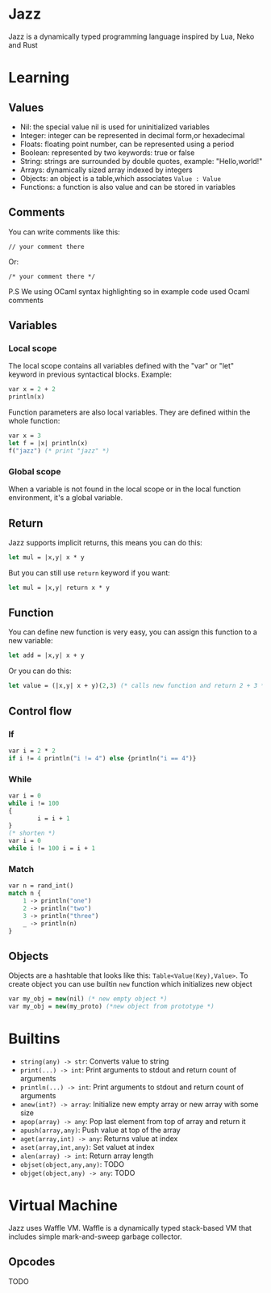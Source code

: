 # Jazz

Jazz is a dynamically typed programming language inspired by Lua, Neko and Rust

# Learning

## Values
- Nil: the special value nil is used for uninitialized variables
- Integer: integer can be represented in decimal form,or hexadecimal
- Floats: floating point number, can be represented using a period
- Boolean: represented by two keywords: true or false
- String: strings are surrounded by double quotes, example: "Hello,world!"
- Arrays: dynamically sized array indexed by integers
- Objects: an object is a table,which associates `Value : Value`
- Functions: a function is also value and can be stored in variables

## Comments
You can write comments like this:
```
// your comment there
```
Or:
```
/* your comment there */
```
P.S We using OCaml syntax highlighting so in example code used Ocaml comments

## Variables
### Local scope
The local scope contains all variables defined with the "var" or "let" keyword in previous syntactical blocks.
Example:
```ocaml
var x = 2 + 2
println(x)
```
Function parameters are also local variables. They are defined within the whole function:
```ocaml
var x = 3
let f = |x| println(x)
f("jazz") (* print "jazz" *)
```

### Global scope
When a variable is not found in the local scope or in the local function environment, it's a global variable.

## Return
Jazz supports implicit returns, this means you can do this:
```ocaml
let mul = |x,y| x * y
```
But you can still use `return` keyword if you want:
```ocaml
let mul = |x,y| return x * y
```
## Function

You can define new function is very easy, you can assign this function to a new variable:
```ocaml
let add = |x,y| x + y
```
Or you can do this:
```ocaml
let value = (|x,y| x + y)(2,3) (* calls new function and return 2 + 3 *)
```

## Control flow
### If
```ocaml
var i = 2 * 2
if i != 4 println("i != 4") else {println("i == 4")}
```
### While
```ocaml
var i = 0
while i != 100 
{
        i = i + 1
}
(* shorten *)
var i = 0
while i != 100 i = i + 1
```
### Match
```ocaml
var n = rand_int()
match n {
    1 -> println("one")
    2 -> println("two")
    3 -> println("three")
    _ -> println(n)
}
```


## Objects
Objects are a hashtable that looks like this: `Table<Value(Key),Value>`. To create object you can use builtin `new` function which initializes new object
```ocaml
var my_obj = new(nil) (* new empty object *)
var my_obj = new(my_proto) (*new object from prototype *) 
```




# Builtins
- `string(any) -> str`: Converts value to string
- `print(...) -> int`: Print arguments to stdout and return count of arguments
- `println(...) -> int`: Print arguments to stdout and return count of arguments
- `anew(int?) -> array`: Initialize new empty array or new array with some size
- `apop(array) -> any`: Pop last element from top of array and return it
- `apush(array,any)`: Push value at top of the array
- `aget(array,int) -> any`: Returns value at index 
- `aset(array,int,any)`: Set valuet at index
- `alen(array) -> int`: Return array length
- `objset(object,any,any)`: TODO
- `objget(object,any) -> any`: TODO



# Virtual Machine
Jazz uses Waffle VM. Waffle is a dynamically typed stack-based VM that includes simple mark-and-sweep garbage collector.

## Opcodes
TODO

